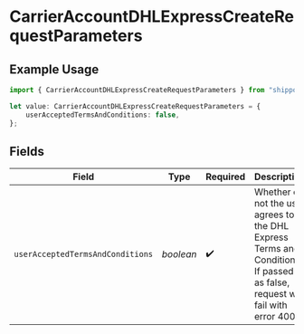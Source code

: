 # CarrierAccountDHLExpressCreateRequestParameters

## Example Usage

```typescript
import { CarrierAccountDHLExpressCreateRequestParameters } from "shippo/models/components";

let value: CarrierAccountDHLExpressCreateRequestParameters = {
    userAcceptedTermsAndConditions: false,
};
```

## Fields

| Field                                                                                                                           | Type                                                                                                                            | Required                                                                                                                        | Description                                                                                                                     |
| ------------------------------------------------------------------------------------------------------------------------------- | ------------------------------------------------------------------------------------------------------------------------------- | ------------------------------------------------------------------------------------------------------------------------------- | ------------------------------------------------------------------------------------------------------------------------------- |
| `userAcceptedTermsAndConditions`                                                                                                | *boolean*                                                                                                                       | :heavy_check_mark:                                                                                                              | Whether or not the user agrees to the DHL Express Terms and Conditions. If passed in as false, request will fail with error 400 |